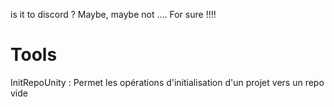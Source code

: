 is it to discord ?
Maybe, maybe not .... For sure !!!!

# Tools

InitRepoUnity : Permet les opérations d'initialisation d'un projet vers un repo vide
